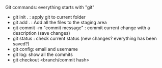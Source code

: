 Git commands:
everything starts with "git"

- git init . : apply git to current folder
- git add . : Add all the files to the staging area
- git commit -m "commit message" : commit current change with a description (save changes)
- git status : check current status (new changes? everything has been saved?)
- git config: email and username
- git log: show all the commits
- git checkout <branch/commit hash>